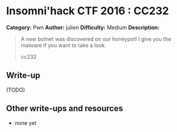 # Insomni'hack CTF 2016 : CC232

**Category:** Pwn
**Author:** julien
**Difficulty:** Medium
**Description:**

> A new botnet was discovered on our honeypot! I give you the malware if you want to take a look. 
> 
> cc232

## Write-up

(TODO)

## Other write-ups and resources

* none yet
